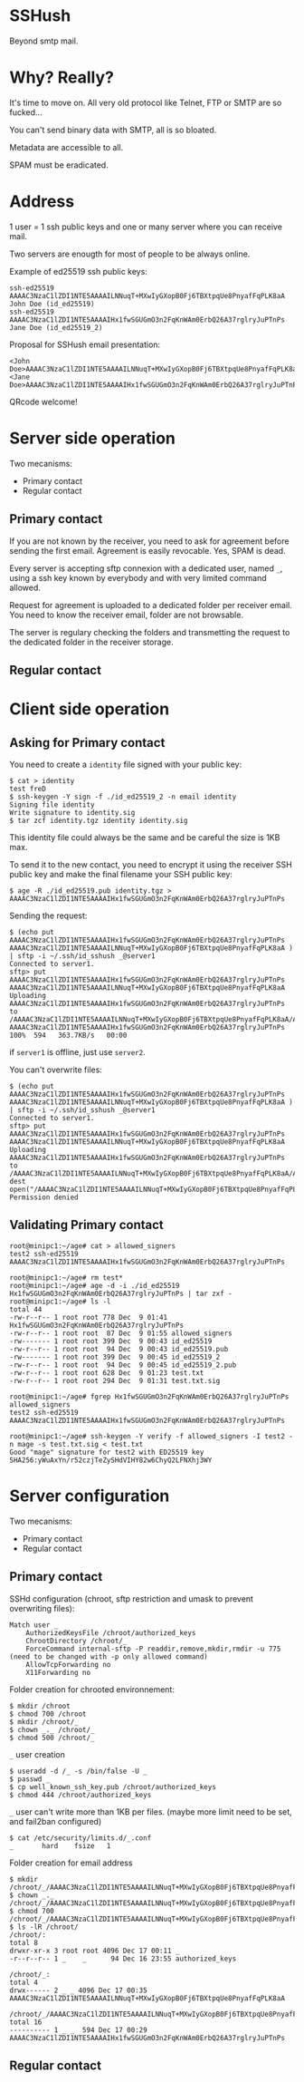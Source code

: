 # SSHush
Beyond smtp mail.

# Why? Really?
It's time to move on. All very old protocol like Telnet, FTP or SMTP are so fucked...

You can't send binary data with SMTP, all is so bloated.

Metadata are accessible to all.

SPAM must be eradicated. 

# Address
1 user = 1 ssh public keys and one or many server where you can receive mail.

Two servers are enougth for most of people to be always online.

Example of ed25519 ssh public keys:
```
ssh-ed25519 AAAAC3NzaC1lZDI1NTE5AAAAILNNuqT+MXwIyGXopB0Fj6TBXtpqUe8PnyafFqPLK8aA John Doe (id_ed25519)
ssh-ed25519 AAAAC3NzaC1lZDI1NTE5AAAAIHx1fwSGUGmO3n2FqKnWAm0ErbQ26A37rglryJuPTnPs Jane Doe (id_ed25519_2)
```
Proposal for SSHush email presentation:
```
<John Doe>AAAAC3NzaC1lZDI1NTE5AAAAILNNuqT+MXwIyGXopB0Fj6TBXtpqUe8PnyafFqPLK8aA[server1,server2]
<Jane Doe>AAAAC3NzaC1lZDI1NTE5AAAAIHx1fwSGUGmO3n2FqKnWAm0ErbQ26A37rglryJuPTnPs[server3,server4]
```
QRcode welcome!

# Server side operation
Two mecanisms:
- Primary contact
- Regular contact

## Primary contact
 
If you are not known by the receiver, you need to ask for agreement before sending the first email. Agreement is easily revocable. Yes, SPAM is dead.

Every server is accepting sftp connexion with a dedicated user, named `_`, using a ssh key known by everybody and with very limited command allowed.

Request for agreement is uploaded to a dedicated folder per receiver email. You need to know the receiver email, folder are not browsable.

The server is regulary checking the folders and transmetting the request to the dedicated folder in the receiver storage.



## Regular contact

# Client side operation

## Asking for Primary contact

You need to create a `identity` file signed with your public key: 
```
$ cat > identity
test freD
$ ssh-keygen -Y sign -f ./id_ed25519_2 -n email identity
Signing file identity
Write signature to identity.sig
$ tar zcf identity.tgz identity identity.sig
```
This identity file could always be the same and be careful the size is 1KB max.

To send it to the new contact, you need to encrypt it using the receiver SSH public key and make the final filename your SSH public key:
```
$ age -R ./id_ed25519.pub identity.tgz > AAAAC3NzaC1lZDI1NTE5AAAAIHx1fwSGUGmO3n2FqKnWAm0ErbQ26A37rglryJuPTnPs
```
Sending the request:
```
$ (echo put AAAAC3NzaC1lZDI1NTE5AAAAIHx1fwSGUGmO3n2FqKnWAm0ErbQ26A37rglryJuPTnPs AAAAC3NzaC1lZDI1NTE5AAAAILNNuqT+MXwIyGXopB0Fj6TBXtpqUe8PnyafFqPLK8aA ) | sftp -i ~/.ssh/id_sshush _@server1
Connected to server1.
sftp> put AAAAC3NzaC1lZDI1NTE5AAAAIHx1fwSGUGmO3n2FqKnWAm0ErbQ26A37rglryJuPTnPs AAAAC3NzaC1lZDI1NTE5AAAAILNNuqT+MXwIyGXopB0Fj6TBXtpqUe8PnyafFqPLK8aA
Uploading AAAAC3NzaC1lZDI1NTE5AAAAIHx1fwSGUGmO3n2FqKnWAm0ErbQ26A37rglryJuPTnPs to /AAAAC3NzaC1lZDI1NTE5AAAAILNNuqT+MXwIyGXopB0Fj6TBXtpqUe8PnyafFqPLK8aA/AAAAC3NzaC1lZDI1NTE5AAAAIHx1fwSGUGmO3n2FqKnWAm0ErbQ26A37rglryJuPTnPs
AAAAC3NzaC1lZDI1NTE5AAAAIHx1fwSGUGmO3n2FqKnWAm0ErbQ26A37rglryJuPTnPs                             100%  594   363.7KB/s   00:00
```
if `server1` is offline, just use `server2`.

You can't overwrite files:
```
$ (echo put AAAAC3NzaC1lZDI1NTE5AAAAIHx1fwSGUGmO3n2FqKnWAm0ErbQ26A37rglryJuPTnPs AAAAC3NzaC1lZDI1NTE5AAAAILNNuqT+MXwIyGXopB0Fj6TBXtpqUe8PnyafFqPLK8aA ) | sftp -i ~/.ssh/id_sshush _@server1
Connected to server1.
sftp> put AAAAC3NzaC1lZDI1NTE5AAAAIHx1fwSGUGmO3n2FqKnWAm0ErbQ26A37rglryJuPTnPs AAAAC3NzaC1lZDI1NTE5AAAAILNNuqT+MXwIyGXopB0Fj6TBXtpqUe8PnyafFqPLK8aA
Uploading AAAAC3NzaC1lZDI1NTE5AAAAIHx1fwSGUGmO3n2FqKnWAm0ErbQ26A37rglryJuPTnPs to /AAAAC3NzaC1lZDI1NTE5AAAAILNNuqT+MXwIyGXopB0Fj6TBXtpqUe8PnyafFqPLK8aA/AAAAC3NzaC1lZDI1NTE5AAAAIHx1fwSGUGmO3n2FqKnWAm0ErbQ26A37rglryJuPTnPs
dest open("/AAAAC3NzaC1lZDI1NTE5AAAAILNNuqT+MXwIyGXopB0Fj6TBXtpqUe8PnyafFqPLK8aA/AAAAC3NzaC1lZDI1NTE5AAAAIHx1fwSGUGmO3n2FqKnWAm0ErbQ26A37rglryJuPTnPs"): Permission denied
```

## Validating Primary contact
```
root@minipc1:~/age# cat > allowed_signers
test2 ssh-ed25519 AAAAC3NzaC1lZDI1NTE5AAAAIHx1fwSGUGmO3n2FqKnWAm0ErbQ26A37rglryJuPTnPs

root@minipc1:~/age# rm test*
root@minipc1:~/age# age -d -i ./id_ed25519 Hx1fwSGUGmO3n2FqKnWAm0ErbQ26A37rglryJuPTnPs | tar zxf -
root@minipc1:~/age# ls -l
total 44
-rw-r--r-- 1 root root 778 Dec  9 01:41 Hx1fwSGUGmO3n2FqKnWAm0ErbQ26A37rglryJuPTnPs
-rw-r--r-- 1 root root  87 Dec  9 01:55 allowed_signers
-rw------- 1 root root 399 Dec  9 00:43 id_ed25519
-rw-r--r-- 1 root root  94 Dec  9 00:43 id_ed25519.pub
-rw------- 1 root root 399 Dec  9 00:45 id_ed25519_2
-rw-r--r-- 1 root root  94 Dec  9 00:45 id_ed25519_2.pub
-rw-r--r-- 1 root root 628 Dec  9 01:23 test.txt
-rw-r--r-- 1 root root 294 Dec  9 01:31 test.txt.sig

root@minipc1:~/age# fgrep Hx1fwSGUGmO3n2FqKnWAm0ErbQ26A37rglryJuPTnPs allowed_signers
test2 ssh-ed25519 AAAAC3NzaC1lZDI1NTE5AAAAIHx1fwSGUGmO3n2FqKnWAm0ErbQ26A37rglryJuPTnPs

root@minipc1:~/age# ssh-keygen -Y verify -f allowed_signers -I test2 -n mage -s test.txt.sig < test.txt
Good "mage" signature for test2 with ED25519 key SHA256:yWuAxYn/r52czjTeZySHdVIHY82w6ChyQ2LFNXhj3WY
```
# Server configuration
Two mecanisms:
- Primary contact
- Regular contact

## Primary contact

SSHd configuration (chroot, sftp restriction and umask to prevent overwriting files):
```
Match user _
    AuthorizedKeysFile /chroot/authorized_keys
    ChrootDirectory /chroot/_
    ForceCommand internal-sftp -P readdir,remove,mkdir,rmdir -u 775 (need to be changed with -p only allowed command)
    AllowTcpForwarding no
    X11Forwarding no
```
Folder creation for chrooted environnement:
```
$ mkdir /chroot
$ chmod 700 /chroot
$ mkdir /chroot/_
$ chown _._ /chroot/_
$ chmod 500 /chroot/_
```
`_` user creation
```
$ useradd -d /_ -s /bin/false -U _
$ passwd _
$ cp well_known_ssh_key.pub /chroot/authorized_keys
$ chmod 444 /chroot/authorized_keys
```
`_` user can't write more than 1KB per files.
(maybe more limit need to be set, and fail2ban configured)
```
$ cat /etc/security/limits.d/_.conf
_       hard    fsize   1
```
Folder creation for email address
```
$ mkdir /chroot/_/AAAAC3NzaC1lZDI1NTE5AAAAILNNuqT+MXwIyGXopB0Fj6TBXtpqUe8PnyafFqPLK8aA
$ chown _._ /chroot/_/AAAAC3NzaC1lZDI1NTE5AAAAILNNuqT+MXwIyGXopB0Fj6TBXtpqUe8PnyafFqPLK8aA
$ chmod 700 /chroot/_/AAAAC3NzaC1lZDI1NTE5AAAAILNNuqT+MXwIyGXopB0Fj6TBXtpqUe8PnyafFqPLK8aA
$ ls -lR /chroot/
/chroot/:
total 8
drwxr-xr-x 3 root root 4096 Dec 17 00:11 _
-r--r--r-- 1 _    _      94 Dec 16 23:55 authorized_keys

/chroot/_:
total 4
drwx------ 2 _ _ 4096 Dec 17 00:35 AAAAC3NzaC1lZDI1NTE5AAAAILNNuqT+MXwIyGXopB0Fj6TBXtpqUe8PnyafFqPLK8aA

/chroot/_/AAAAC3NzaC1lZDI1NTE5AAAAILNNuqT+MXwIyGXopB0Fj6TBXtpqUe8PnyafFqPLK8aA:
total 16
---------- 1 _ _  594 Dec 17 00:29 AAAAC3NzaC1lZDI1NTE5AAAAIHx1fwSGUGmO3n2FqKnWAm0ErbQ26A37rglryJuPTnPs
```
## Regular contact

